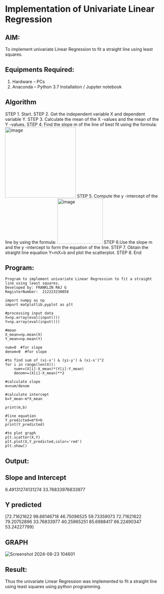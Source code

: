 # Implementation of Univariate Linear Regression
## AIM:
To implement univariate Linear Regression to fit a straight line using least squares.

## Equipments Required:
1. Hardware – PCs
2. Anaconda – Python 3.7 Installation / Jupyter notebook

## Algorithm
STEP 1. Start.
STEP 2. Get the independent variable X and dependent variable Y.
STEP 3. Calculate the mean of the X -values and the mean of the Y -values.
STEP 4. Find the slope m of the line of best fit using the formula: 
<img width="231" alt="image" src="https://user-images.githubusercontent.com/93026020/192078527-b3b5ee3e-992f-46c4-865b-3b7ce4ac54ad.png"> 
STEP 5.  Compute the y -intercept of the line by using the formula:
<img width="148" alt="image" src="https://user-images.githubusercontent.com/93026020/192078545-79d70b90-7e9d-4b85-9f8b-9d7548a4c5a4.png">
STEP 6.Use the slope m and the y -intercept to form the equation of the line.
STEP 7. Obtain the straight line equation Y=mX+b and plot the scatterplot.
STEP 8. End


## Program:

```
Program to implement univariate Linear Regression to fit a straight line using least squares.
Developed by: FRANKLIN RAJ G
RegisterNumber:  212223230058 

import numpy as np
import matplotlib.pyplot as plt

#processing input data
X=np.array(eval(input()))
Y=np.array(eval(input()))

#mean
X_mean=np.mean(X)
Y_mean=np.mean(Y)

num=0  #for slope
denom=0  #for slope

#to find sum of (xi-x') & (yi-y') & (xi-x')^2
for i in range(len(X)):
    num+=(X[i]-X_mean)*(Y[i]-Y_mean)
    denom+=(X[i]-X_mean)**2

#calculate slope
m=num/denom

#calculate intercept
b=Y_mean-m*X_mean

print(m,b)

#line equation
Y_predicted=m*X+b
print(Y_predicted)

#to plot graph
plt.scatter(X,Y)
plt.plot(X,Y_predicted,color='red')
plt.show()
```

## Output:
## Slope and Intercept
6.49131274131274 33.76833976833977

## Y predicted
[72.71621622 98.68146718 46.75096525 59.73359073 72.71621622 79.20752896
 33.76833977 40.25965251 85.6988417  66.22490347 53.24227799]
 
## GRAPH
![Screenshot 2024-08-23 104601](https://github.com/user-attachments/assets/16dcdc14-66af-46fd-8d05-4484fc762544)


## Result:
Thus the univariate Linear Regression was implemented to fit a straight line using least squares using python programming.
